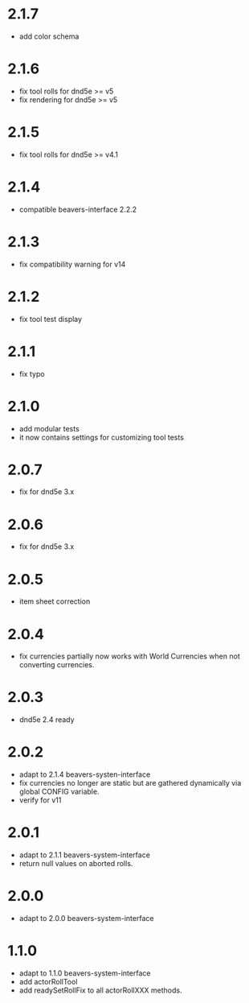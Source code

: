 # 2.1.7
- add color schema
# 2.1.6
- fix tool rolls for dnd5e >= v5
- fix rendering for dnd5e >= v5
# 2.1.5
- fix tool rolls for dnd5e >= v4.1 
# 2.1.4
- compatible beavers-interface 2.2.2 
# 2.1.3
- fix compatibility warning for v14
# 2.1.2
- fix tool test display
# 2.1.1
- fix typo
# 2.1.0
- add modular tests
- it now contains settings for customizing tool tests
# 2.0.7
- fix for dnd5e 3.x
# 2.0.6
- fix for dnd5e 3.x
# 2.0.5
- item sheet correction 
# 2.0.4
- fix currencies partially now works with World Currencies when not converting currencies.
# 2.0.3
- dnd5e 2.4 ready 
# 2.0.2
- adapt to 2.1.4 beavers-systen-interface
- fix currencies no longer are static but are gathered dynamically via global CONFIG variable.
- verify for v11

# 2.0.1
- adapt to 2.1.1 beavers-system-interface
- return null values on aborted rolls.

# 2.0.0
- adapt to 2.0.0 beavers-system-interface

# 1.1.0
- adapt to 1.1.0 beavers-system-interface
- add actorRollTool
- add readySetRollFix to all actorRollXXX methods.